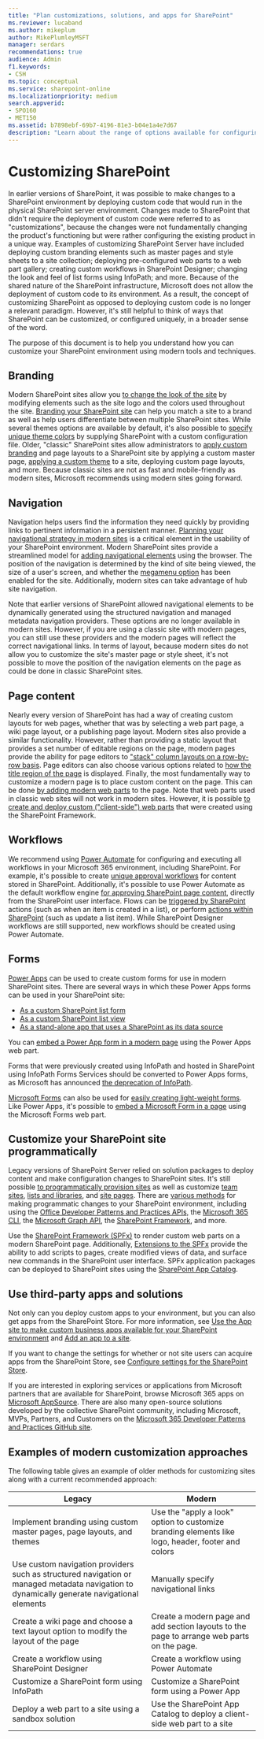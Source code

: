 ```yaml
---
title: "Plan customizations, solutions, and apps for SharePoint"
ms.reviewer: lucaband
ms.author: mikeplum
author: MikePlumleyMSFT
manager: serdars
recommendations: true
audience: Admin
f1.keywords:
- CSH
ms.topic: conceptual
ms.service: sharepoint-online
ms.localizationpriority: medium
search.appverid:
- SPO160
- MET150
ms.assetid: b7898ebf-69b7-4196-81e3-b04e1a4e7d67
description: "Learn about the range of options available for configuring and customizing SharePoint sites."
---
```


# Customizing SharePoint

In earlier versions of SharePoint, it was possible to make changes to a SharePoint environment by deploying custom code that would run in the physical SharePoint server environment. Changes made to SharePoint that didn&#39;t require the deployment of custom code were referred to as &quot;customizations&quot;, because the changes were not fundamentally changing the product&#39;s functioning but were rather configuring the existing product in a unique way. Examples of customizing SharePoint Server have included deploying custom branding elements such as master pages and style sheets to a site collection; deploying pre-configured web parts to a web part gallery; creating custom workflows in SharePoint Designer; changing the look and feel of list forms using InfoPath; and more. Because of the shared nature of the SharePoint infrastructure, Microsoft does not allow the deployment of custom code to its environment. As a result, the concept of customizing SharePoint as opposed to deploying custom code is no longer a relevant paradigm. However, it&#39;s still helpful to think of ways that SharePoint can be customized, or configured uniquely, in a broader sense of the word.

The purpose of this document is to help you understand how you can customize your SharePoint environment using modern tools and techniques.

## Branding

Modern SharePoint sites allow you [to change the look of the site](https://support.office.com/article/06bbadc3-6b04-4a60-9d14-894f6a170818) by modifying elements such as the site logo and the colors used throughout the site. [Branding your SharePoint site](./branding-sharepoint-online-sites-modern-experience.md) can help you match a site to a brand as well as help users differentiate between multiple SharePoint sites. While several themes options are available by default, it&#39;s also possible to [specify unique theme colors](/sharepoint/dev/declarative-customization/site-theming/sharepoint-site-theming-overview) by supplying SharePoint with a custom configuration file. Older, &quot;classic&quot; SharePoint sites allow administrators to [apply custom branding](/sharepoint/dev/general-development/master-pages-the-master-page-gallery-and-page-layouts-in-sharepoint) and page layouts to a SharePoint site by applying a custom master page, [applying a custom theme](/sharepoint/dev/declarative-customization/site-theming/sharepoint-site-theming-overview) to a site, deploying custom page layouts, and more. Because classic sites are not as fast and mobile-friendly as modern sites, Microsoft recommends using modern sites going forward.

## Navigation

Navigation helps users find the information they need quickly by providing links to pertinent information in a persistent manner. [Planning your navigational strategy in modern sites](./plan-navigation-modern-experience.md) is a critical element in the usability of your SharePoint environment. Modern SharePoint sites provide a streamlined model for [adding navigational elements](https://support.office.com/article/3cd61ae7-a9ed-4e1e-bf6d-4655f0bf25ca) using the browser. The position of the navigation is determined by the kind of site being viewed, the size of a user&#39;s screen, and whether the [megamenu option](https://support.office.com/article/06bbadc3-6b04-4a60-9d14-894f6a170818) has been enabled for the site. Additionally, modern sites can take advantage of hub site navigation.

Note that earlier versions of SharePoint allowed navigational elements to be dynamically generated using the structured navigation and managed metadata navigation providers. These options are no longer available in modern sites. However, if you are using a classic site with modern pages, you can still use these providers and the modern pages will reflect the correct navigational links. In terms of layout, because modern sites do not allow you to customize the site&#39;s master page or style sheet, it&#39;s not possible to move the position of the navigation elements on the page as could be done in classic SharePoint sites.

## Page content

Nearly every version of SharePoint has had a way of creating custom layouts for web pages, whether that was by selecting a web part page, a wiki page layout, or a publishing page layout. Modern sites also provide a similar functionality. However, rather than providing a static layout that provides a set number of editable regions on the page, modern pages provide the ability for page editors to [&quot;stack&quot; column layouts on a row-by-row basis](https://support.office.com/article/fc491eb4-f733-4825-8fe2-e1ed80bd0899). Page editors can also choose various options related to [how the title region of the page](https://support.office.com/article/b3d46deb-27a6-4b1e-87b8-df851e503dec#bkmk_customizetitle) is displayed. Finally, the most fundamentally way to customize a modern page is to place custom content on the page. This can be done [by adding modern web parts](https://support.office.com/article/336e8e92-3e2d-4298-ae01-d404bbe751e0) to the page. Note that web parts used in classic web sites will not work in modern sites. However, it is possible [to create and deploy custom (&quot;client-side&quot;) web parts](/sharepoint/dev/spfx/web-parts/get-started/build-a-hello-world-web-part) that were created using the SharePoint Framework.

## Workflows

We recommend using [Power Automate](https://flow.microsoft.com) for configuring and executing all workflows in your Microsoft 365 environment, including SharePoint. For example, it&#39;s possible to create [unique approval workflows](/power-automate/modern-approvals) for content stored in SharePoint. Additionally, it&#39;s possible to use Power Automate as the default workflow engine [for approving SharePoint page content](https://support.office.com/article/a8b2e689-d4a1-4639-8028-333c0ece30d9), directly from the SharePoint user interface. Flows can be [triggered by SharePoint](/connectors/sharepointonline/#triggers) actions (such as when an item is created in a list), or perform [actions within SharePoint](/connectors/sharepointonline/#actions) (such as update a list item). While SharePoint Designer workflows are still supported, new workflows should be created using Power Automate.

## Forms

[Power Apps](https://powerapps.microsoft.com) can be used to create custom forms for use in modern SharePoint sites. There are several ways in which these Power Apps forms can be used in your SharePoint site:

- [As a custom SharePoint list form](/powerapps/maker/canvas-apps/customize-list-form)
- [As a custom SharePoint list view](https://support.office.com/article/9338b2d2-67ac-4b81-8e67-97da27e5e9ab)
- [As a stand-alone app that uses a SharePoint as its data source](/powerapps/maker/canvas-apps/connections/connection-sharepoint-online)

You can [embed a Power App form in a modern page](https://support.office.com/article/6285f05e-e441-408a-99d7-aa688195cd1c) using the Power Apps web part.

Forms that were previously created using InfoPath and hosted in SharePoint using InfoPath Forms Services should be converted to Power Apps forms, as Microsoft has announced [the deprecation of InfoPath](https://www.microsoft.com/microsoft-365/blog/2014/01/31/update-on-infopath-and-sharepoint-forms/).

[Microsoft Forms](https://forms.office.com/) can also be used for [easily creating light-weight forms](https://support.office.com/forms). Like Power Apps, it's possible to [embed a Microsoft Form in a page](https://support.office.com/article/d4b4d3ce-7860-41e4-8a98-76380efe7256) using the Microsoft Forms web part.

## Customize your SharePoint site programmatically

Legacy versions of SharePoint Server relied on solution packages to deploy content and make configuration changes to SharePoint sites. It&#39;s still possible [to programmatically provision sites](/sharepoint/dev/solution-guidance/modern-experience-customizations-provisioning-sites) as well as customize [team sites](/sharepoint/dev/solution-guidance/modern-experience-customizations-customize-sites), [lists and libraries](/sharepoint/dev/solution-guidance/modern-experience-customizations-customize-lists-and-libraries), and [site pages](/sharepoint/dev/solution-guidance/modern-experience-customizations-customize-pages). There are [various methods](/sharepoint/dev/solution-guidance/office-365-development-patterns-and-practices-solution-guidance) for making programmatic changes to your SharePoint environment, including using the [Office Developer Patterns and Practices APIs,](https://github.com/SharePoint/PnP) the [Microsoft 365 CLI](https://pnp.github.io/office365-cli/), the [Microsoft Graph API](https://developer.microsoft.com/graph/), the [SharePoint Framework](/sharepoint/dev/spfx/sharepoint-framework-overview?view=sp-typescript-latest&preserve-view=true), and more.

Use the [SharePoint Framework (SPFx)](/sharepoint/dev/spfx/sharepoint-framework-overview?view=sp-typescript-latest&preserve-view=true) to render custom web parts on a modern SharePoint page. Additionally, [Extensions to the SPFx](/sharepoint/dev/spfx/extensions/overview-extensions) provide the ability to add scripts to pages, create modified views of data, and surface new commands in the SharePoint user interface. SPFx application packages can be deployed to SharePoint sites using the [SharePoint App Catalog](use-app-catalog.md).

## Use third-party apps and solutions

Not only can you deploy custom apps to your environment, but you can also get apps from the SharePoint Store. For more information, see [Use the App site to make custom business apps available for your SharePoint environment](use-app-catalog.md) and [Add an app to a site](https://support.microsoft.com/office/ef9c0dbd-7fe1-4715-a1b0-fe3bc81317cb).

If you want to change the settings for whether or not site users can acquire apps from the SharePoint Store, see [Configure settings for the SharePoint Store](configure-sharepoint-store-settings.md).

If you are interested in exploring services or applications from Microsoft partners that are available for SharePoint, browse Microsoft 365 apps on [Microsoft AppSource](https://go.microsoft.com/fwlink/?linkid=865097). There are also many open-source solutions developed by the collective SharePoint community, including Microsoft, MVPs, Partners, and Customers on the [Microsoft 365 Developer Patterns and Practices GitHub site](https://github.com/OfficeDev/PnP).

## Examples of modern customization approaches

The following table gives an example of older methods for customizing sites along with a current recommended approach:

| Legacy | Modern |
| --- | --- |
| Implement branding using custom master pages, page layouts, and themes | Use the "apply a look" option to customize branding elements like logo, header, footer and colors |
| Use custom navigation providers such as structured navigation or managed metadata navigation to dynamically generate navigational elements | Manually specify navigational links |
| Create a wiki page and choose a text layout option to modify the layout of the page | Create a modern page and add section layouts to the page to arrange web parts on the page. |
| Create a workflow using SharePoint Designer | Create a workflow using Power Automate |
| Customize a SharePoint form using InfoPath | Customize a SharePoint form using a Power App |
| Deploy a web part to a site using a sandbox solution | Use the SharePoint App Catalog to deploy a client-side web part to a site |